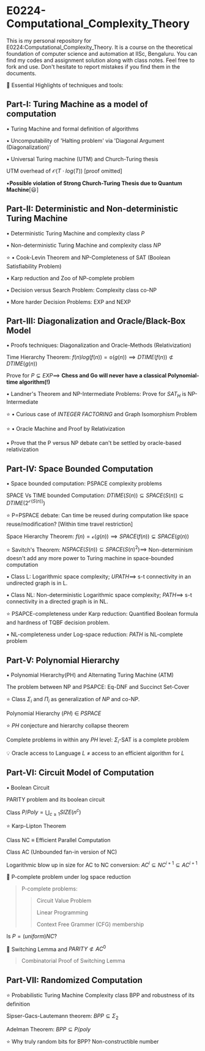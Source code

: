 # E0224-Computational_Complexity_Theory
This is my personal repository for E0224:Computational_Complexity_Theory. It is a course on the theoretical foundation of computer science and automation at IISc, Bengaluru. You can find my codes and assignment solution along with class notes. Feel free to fork and use. Don't hesitate to report mistakes if you find them in the documents.

🎯 Essential Highlights of techniques and tools:

## Part-I: Turing Machine as a model of computation

$\bullet$ Turing Machine and formal definition of algorithms

$\bullet$ Uncomputability of 'Halting problem' via 'Diagonal Argument (Diagonalization)'

$\bullet$ Universal Turing machine (UTM) and Church-Turing thesis

UTM overhead of $\mathcal{O}(T\cdot log(T))$ [proof omitted] 

$\bullet \textbf{Possible violation of Strong Church-Turing Thesis due to Quantum Machine}[😃]$ 

## Part-II: Deterministic and Non-deterministic Turing Machine

$\bullet$ Deterministic Turing Machine and complexity class $P$

$\bullet$ Non-deterministic Turing Machine and complexity class $NP$

⭐ $\bullet$ Cook-Levin Theorem and NP-Completeness of SAT (Boolean Satisfiability Problem)
 
$\bullet$ Karp reduction and Zoo of NP-complete problem

$\bullet$ Decision versus Search Problem: Complexity class co-NP

$\bullet$ More harder Decision Problems: EXP and NEXP

## Part-III: Diagonalization and Oracle/Black-Box Model

$\bullet$ Proofs techniques: Diagonalization and Oracle-Methods (Relativization)

Time Hierarchy Theorem: $f(n)log(f(n))=\mathbb{o}(g(n)) \implies DTIME(f(n))\not\subset DTIME(g(n))$

Prove for $P \subsetneq EXP\implies$ $\textbf{Chess and Go will never have a classical Polynomial-time algorithm(!)}$

$\bullet$ Landner's Theorem and NP-Intermediate Problems: Prove for $SAT_H$ is NP-Intermediate

⭐ $\bullet$ Curious case of $INTEGER\ FACTORING$ and Graph Isomorphism Problem

⭐ $\bullet$ Oracle Machine and Proof by Relativization

$\bullet$ Prove that the P versus NP debate can't be settled by oracle-based relativization

## Part-IV: Space Bounded Computation

$\bullet$ Space bounded computation: PSPACE complexity problems

SPACE Vs TIME bounded Computation: $DTIME(S(n))\subseteq SPACE(S(n)) \subseteq DTIME(2^{\mathcal{O}(S(n))})$

⭐ P=PSPACE debate: Can time be reused during computation like space reuse/modification? [Within time travel restriction]

Space Hierarchy Theorem: $f(n)=\mathcal{o}(g(n))\implies SPACE(f(n)) \subsetneq SPACE(g(n))$

⭐ Savitch's Theorem: $NSPACE(S(n))\subseteq SPACE(S(n)^2) \implies$ Non-determinism doesn't add any more power to Turing machine in space-bounded computation

$\bullet$ Class L: Logarithmic space complexity; $UPATH \implies$ s-t connectivity in an undirected graph is in L.

$\bullet$ Class NL: Non-deterministic Logarithmic space complexity; $PATH \implies$ s-t connectivity in a directed graph is in NL.

⭐ PSAPCE-completeness under Karp reduction: Quantified Boolean formula and hardness of TQBF decision problem.

$\bullet$ NL-completeness under Log-space reduction: $PATH$ is NL-complete problem

## Part-V: Polynomial Hierarchy
$\bullet$ Polynomial Hierarchy(PH) and Alternating Turing Machine (ATM)

The problem between NP and PSAPCE: Eq-DNF and Succinct Set-Cover

⭐ Class $\Sigma_i$ and $\Pi_i$ as generalization of $NP$ and co-NP.

Polynomial Hierarchy $(PH)$ $\in$ $PSPACE$

⭐ $PH$ conjecture and hierarchy collapse theorem

Complete problems in within any $PH$ level: $\Sigma_i$-SAT is a complete problem

💡 Oracle access to Language $L$ $\neq$ access to an efficient algorithm for $L$

## Part-VI: Circuit Model of Computation

$\bullet$ Boolean Circuit

 PARITY problem and its boolean circuit
 
 Class $P/Poly=\bigcup_{c\geq 1} SIZE(n^c)$

 ⭐ Karp-Lipton Theorem

 Class NC $\equiv$ Efficient Parallel Computation
 
 Class AC (Unbounded fan-in version of NC)

 Logarithmic blow up in size for AC to NC conversion: $AC^i\subseteq NC^{i+1}\subseteq AC^{i+1}$

🎯 P-complete problem under log space reduction
>P-complete problems:
>>
>> Circuit Value Problem
>>
>> Linear Programming
>>
>> Context Free Grammer (CFG) membership
>> 
Is $P=(uniform)NC?$

🎯 Switching Lemma and $PARITY \not\subset AC^0$
> Combinatorial Proof of Switching Lemma

## Part-VII: Randomized Computation

⭐ Probabilistic Turing Machine
Complexity class BPP and robustness of its definition 
>
Sipser-Gacs-Lautemann theorem: $BPP \subseteq \Sigma_2$
>
Adelman Theorem: $BPP \subseteq P/poly$
>

⭐ Why truly random bits for BPP? Non-constructible number
